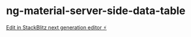 # ng-material-server-side-data-table

[Edit in StackBlitz next generation editor ⚡️](https://stackblitz.com/~/github.com/aamir12/ng-material-server-side-data-table)